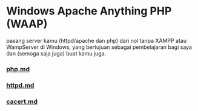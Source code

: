 
# **Windows Apache Anything PHP (WAAP)**

pasang server kamu (httpd/apache dan php) dari nol tanpa XAMPP atau WampServer di Windows,
yang bertujuan sebagai pembelajaran bagi saya dan (semoga saja juga) buat kamu juga.

### [php.md](./php.md)
### [httpd.md](./httpd.md)
### [cacert.md](./cacert.md)
